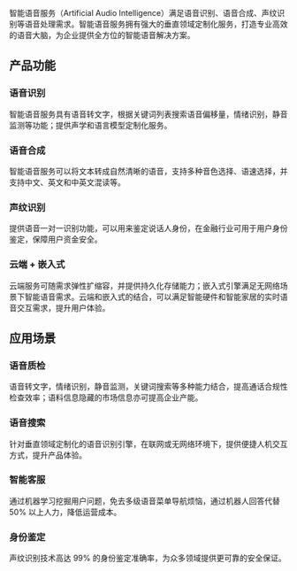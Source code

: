 智能语音服务（Artificial Audio Intelligence）满足语音识别、语音合成、声纹识别等语音处理需求。智能语音服务拥有强大的垂直领域定制化服务，打造专业高效的语音大脑，为企业提供全方位的智能语音解决方案。
## 产品功能
### 语音识别
智能语音服务具有语音转文字，根据关键词列表搜索语音偏移量，情绪识别，静音监测等功能；提供声学和语言模型定制化服务。
### 语音合成
智能语音服务可以将文本转成自然清晰的语音，支持多种音色选择、语速选择，并支持中文、英文和中英文混读等。
### 声纹识别
提供语音一对一识别功能，可以用来鉴定说话人身份，在金融行业可用于用户身份鉴定，保障用户资金安全。

### 云端 + 嵌入式
云端服务可随需求弹性扩缩容，并提供持久化存储能力；嵌入式引擎满足无网络场景下智能语音需求。云端和嵌入式的结合，可以满足智能硬件和智能家居的实时语音交互需求，提升用户体验。
## 应用场景
### 语音质检
语音转文字，情绪识别，静音监测，关键词搜索等多种能力结合，提高通话合规性检查效率；语料信息隐藏的市场信息亦可提高企业产能。
### 语音搜索
针对垂直领域定制化的语音识别引擎，在联网或无网络环境下，提供便捷人机交互方式，提升产品体验。
### 智能客服
通过机器学习挖掘用户问题，免去多级语音菜单导航烦恼，通过机器人回答代替 50% 以上人力，降低运营成本。
### 身份鉴定
声纹识别技术高达 99% 的身份鉴定准确率，为众多领域提供更可靠的安全保证。